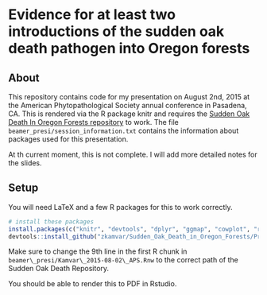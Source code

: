 # Evidence for at least two introductions of the sudden oak death pathogen into Oregon forests

## About

This repository contains code for my presentation on August 2nd, 2015 at the 
American Phytopathological Society annual conference in Pasadena, CA. This is
rendered via the R package knitr and requires the [Sudden Oak Death In Oregon 
Forests repository](https://github.com/zkamvar/Sudden_Oak_Death_in_Oregon_Forests)
to work. The file `beamer_presi/session_information.txt` contains the 
information about packages used for this presentation.

At th current moment, this is not complete. I will add more detailed notes for
the slides.

## Setup

You will need LaTeX and a few R packages for this to work correctly.

```r
# install these packages
install.packages(c("knitr", "devtools", "dplyr", "ggmap", "cowplot", "rgdal", "poppr"))
devtools::install_github("zkamvar/Sudden_Oak_Death_in_Oregon_Forests/PramCurry")
```
Make sure to change the 9th line in the first R chunk in `beamer\_presi/Kamvar\_2015-08-02\_APS.Rnw` to the correct path of the Sudden Oak Death Repository.

You should be able to render this to PDF in Rstudio.


